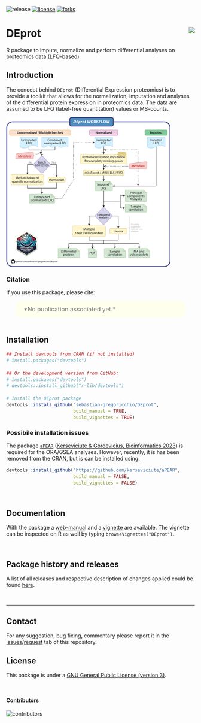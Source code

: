![release](https://img.shields.io/github/v/release/sebastian-gregoricchio/DEprot)
[![license](https://img.shields.io/badge/License-GPLv3-blue.svg)](https://sebastian-gregoricchio.github.io/DEprot/LICENSE.md/LICENSE)
[![forks](https://img.shields.io/github/forks/sebastian-gregoricchio/DEprot?style=social)](https://github.com/sebastian-gregoricchio/DEprot/fork)
<!-- ![update](https://badges.pufler.dev/updated/sebastian-gregoricchio/DEprot)
![visits](https://badges.pufler.dev/visits/sebastian-gregoricchio/DEprot) -->
<!---![downloads](https://img.shields.io/github/downloads/sebastian-gregoricchio/DEprot/total.svg)--->

# DEprot [<img src="https://sebastian-gregoricchio.github.io/DEprot/DEprot_logo.png" align="right" height = 150/>](https://sebastian-gregoricchio.github.io/DEprot)

R package to impute, normalize and perform differential analyses on proteomics data (LFQ-based)


## Introduction
The concept behind `DEprot` (Differential Expression proteomics) is to provide a toolkit that allows for the normalization, imputation and analyses of the differential protein expression in proteomics data. The data are assumed to be LFQ (label-free quantitation) values or MS-counts.

[<img src="https://github.com/sebastian-gregoricchio/DEprot/blob/main/resources/DEprot_workflow.png" align="center" height=400 class="center"/>](https://sebastian-gregoricchio.github.io/DEprot)


### Citation
If you use this package, please cite:

<div class="warning" style='padding:2.5%; background-color:#ffffee; color:#787878; margin-left:5%; margin-right:5%; border-radius:15px;'>
<span>
<font size="-0.5">

<div style="margin-left:2%; margin-right:2%; text-align: justify">
*No publication associated yet.*
</div>
</font>

</span>
</div>

<br>


## Installation
```r
## Install devtools from CRAN (if not installed)
# install.packages("devtools")

## Or the development version from GitHub:
# install.packages("devtools")
# devtools::install_github("r-lib/devtools")

# Install the DEprot package
devtools::install_github("sebastian-gregoricchio/DEprot",
                         build_manual = TRUE,
                         build_vignettes = TRUE)
```

### Possibile installation issues
The package [`aPEAR`](https://github.com/kerseviciute/aPEAR) ([Kerseviciute & Gordevicius, Bioinformatics 2023](https://doi.org/10.1093/bioinformatics/btad672)) is required for the ORA/GSEA analyses. However, recently, it is has been removed from the CRAN, but is can be installed using:

```r
devtools::install_github("https://github.com/kerseviciute/aPEAR",
                         build_manual = FALSE,
                         build_vignettes = FALSE)
```


<br />

## Documentation
With the package a [web-manual](https://sebastian-gregoricchio.github.io/DEprot/reference/index.html) and a [vignette](https://sebastian-gregoricchio.github.io/DEprot/doc/DEprot.overview.vignette.html) are available.
The vignette can be inspected on R as well by typing `browseVignettes("DEprot")`.

<br />

## Package history and releases
A list of all releases and respective description of changes applied could be found [here](https://sebastian-gregoricchio.github.io/DEprot/NEWS).

<br />

-----------------
## Contact
For any suggestion, bug fixing, commentary please report it in the [issues](https://github.com/sebastian-gregoricchio/DEprot/issues)/[request](https://github.com/sebastian-gregoricchio/DEprot/pulls) tab of this repository.

## License
This package is under a [GNU General Public License (version 3)](https://sebastian-gregoricchio.github.io/DEprot/LICENSE.md/LICENSE).

<br />

#### Contributors
![contributors](https://badges.pufler.dev/contributors/sebastian-gregoricchio/DEprot?size=50&padding=5&bots=true)
